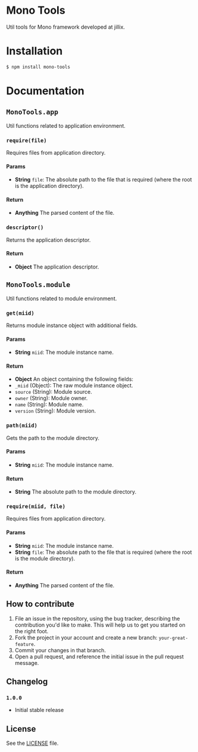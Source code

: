 Mono Tools
==========
Util tools for Mono framework developed at jillix.

# Installation

```sh
$ npm install mono-tools
```

# Documentation
## `MonoTools.app`
Util functions related to application environment.

### `require(file)`
Requires files from application directory.

#### Params
- **String** `file`: The absolute path to the file that is required (where the root is the application directory).

#### Return
- **Anything** The parsed content of the file.

### `descriptor()`
Returns the application descriptor.

#### Return
- **Object** The application descriptor.

## `MonoTools.module`
Util functions related to module environment.

### `get(miid)`
Returns module instance object with additional fields.

#### Params
- **String** `miid`: The module instance name.

#### Return
- **Object** An object containing the following fields:
 - `_miid` (Object): The raw module instance object.
 - `source` (String): Module source.
 - `owner` (String): Module owner.
 - `name` (String): Module name.
 - `version` (String): Module version.

### `path(miid)`
Gets the path to the module directory.

#### Params
- **String** `miid`: The module instance name.

#### Return
- **String** The absolute path to the module directory.

### `require(miid, file)`
Requires files from application directory.

#### Params
- **String** `miid`: The module instance name.
- **String** `file`: The absolute path to the file that is required (where the root is the module directory).

#### Return
- **Anything** The parsed content of the file.

## How to contribute
1. File an issue in the repository, using the bug tracker, describing the
   contribution you'd like to make. This will help us to get you started on the
   right foot.
2. Fork the project in your account and create a new branch:
   `your-great-feature`.
3. Commit your changes in that branch.
4. Open a pull request, and reference the initial issue in the pull request
   message.

## Changelog

### `1.0.0`
 - Initial stable release

## License
See the [LICENSE](./LICENSE) file.
